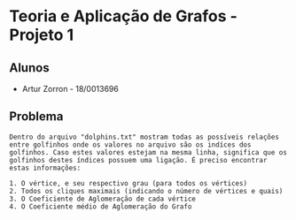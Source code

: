 # Teoria e Aplicação de Grafos - Projeto 1

## Alunos

- Artur Zorron - 18/0013696

## Problema

    Dentro do arquivo "dolphins.txt" mostram todas as possíveis relações entre golfinhos onde os valores no arquivo são os indíces dos golfinhos. Caso estes valores estejam na mesma linha, significa que os golfinhos destes índices possuem uma ligação. É preciso encontrar estas informações:

    1. O vértice, e seu respectivo grau (para todos os vértices)
    2. Todos os cliques maximais (indicando o número de vértices e quais)
    3. O Coeficiente de Aglomeração de cada vértice
    4. O Coeficiente médio de Aglomeração do Grafo